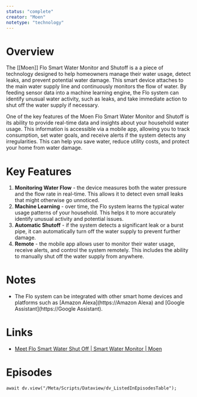 ```yaml
---
status: "complete"
creator: "Moen"
notetype: "technology"
---
```

# Overview
The [[Moen]] Flo Smart Water Monitor and Shutoff is a a piece of technology designed to help homeowners manage their water usage, detect leaks, and prevent potential water damage. This smart device attaches to the main water supply line and continuously monitors the flow of water. By feeding sensor data into a machine learning engine, the Flo system can identify unusual water activity, such as leaks, and take immediate action to shut off the water supply if necessary.

One of the key features of the Moen Flo Smart Water Monitor and Shutoff is its ability to provide real-time data and insights about your household water usage. This information is accessible via a mobile app, allowing you to track consumption, set water goals, and receive alerts if the system detects any irregularities. This can help you save water, reduce utility costs, and protect your home from water damage.

# Key Features
1. **Monitoring Water Flow** - the device measures both the water pressure and the flow rate in real-time. This allows it to detect even small leaks that might otherwise go unnoticed.
2. **Machine Learning** - over time, the Flo system learns the typical water usage patterns of your household. This helps it to more accurately identify unusual activity and potential issues.
3. **Automatic Shutoff** - if the system detects a significant leak or a burst pipe, it can automatically turn off the water supply to prevent further damage.
4. **Remote** - the mobile app allows user to monitor their water usage, receive alerts, and control the system remotely. This includes the ability to manually shut off the water supply from anywhere.

# Notes
- The Flo system can be integrated with other smart home devices and platforms such as [Amazon Alexa](https://Amazon Alexa) and [Google Assistant](https://Google Assistant).

# Links
- [Meet Flo Smart Water Shut Off | Smart Water Monitor | Moen](https://shop.moen.com/pages/flo-smart-water-monitor)

# Episodes
```dataviewjs
await dv.view("/Meta/Scripts/Dataview/dv_ListedInEpisodesTable");
```
